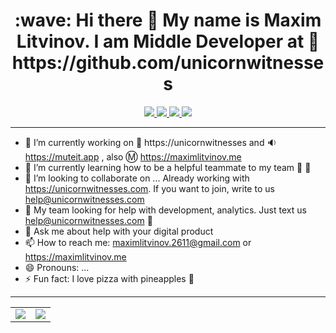 
<h1 align="center">:wave: Hi there 👋 My name is Maxim Litvinov. I am Middle Developer at 🦄 https://github.com/unicornwitnesses</h1>

<p align="center">
  <a href="https://unicornwitnesses.com">
    <img src="https://img.shields.io/badge/Unicorn%20Witnesses-FF6719?style=for-the-badge&logo=substack&logoColor=white">
   <a/>
  <a href="https://github.com/maximlitvinov">
    <img src="https://img.shields.io/badge/maximlitvinov-100000?style=for-the-badge&logo=github&logoColor=white">
   <a/>
  <a href="https://linkedin.com/in/maximlitvinovin">
    <img src="https://img.shields.io/badge/maximlitvinov-0077B5?style=for-the-badge&logo=linkedin&logoColor=white">
  <a/>
  <a href="https://twitter.com/maximlitvinov_v">
    <img src="https://img.shields.io/badge/@maximlitvinov-1DA1F2?style=for-the-badge&logo=twitter&logoColor=white">
  <a/>
</p>

---
    
- 🔭 I’m currently working on 🦄 https://unicornwitnesses and 🔉 https://muteit.app , also Ⓜ️ https://maximlitvinov.me
- 🌱 I’m currently learning how to be a helpful teammate to my team 🚀 🦄
- 👯 I’m looking to collaborate on ... Already working with https://unicornwitnesses.com. If you want to join, write to us <a class="nav-link" href="mailto:help@unicornwitnesses.com?subject=Hi%20the%20Unicorn%20Witnesses%20Community!&amp;body=Let's%20collaborate!%20🦄">help@unicornwitnesses.com</a>
- 🤔 My team looking for help with development, analytics. Just text us help@unicornwitnesses.com 🦄
- 💬 Ask me about help with your digital product 
- 📫 How to reach me: maximlitvinov.2611@gmail.com or https://maximlitvinov.me
- 😄 Pronouns: ...
- ⚡ Fun fact: I love pizza with pineapples 🍕
    
---
    
<table align="center" cellspacing="0" cellpadding="0" border="0">
  <tr>
    <td>
      <a href="https://github.com/maximlitvinov">
        <img src="https://github-readme-stats.vercel.app/api?username=maximlitvinov&show_icons=true&include_all_commits=true&theme=tokyonight">
      <a/>
    </td>
    <td>
      <a href="https://github.com/maximlitvinov">
        <img src="https://github-readme-stats.vercel.app/api/top-langs/?username=maximlitvinov&layout=compact&theme=tokyonight">
      <a/>
    </td>
   </tr>
</table>
